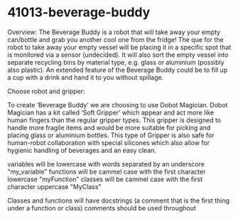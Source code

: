 # 41013-beverage-buddy
Overview:
The Beverage Buddy is a robot that will take away your empty can/bottle and grab you another cool one from the fridge! The que for the robot to take away your empty vessel will be placing it in a specific spot that is monitored via a sensor (undecided). It will also sort the empty vessel into separate recycling bins by material type, e.g. glass or aluminium (possibly also plastic). An extended feature of the Beverage Buddy could be to fill up a cup with a drink and hand it to you without spillage.

Choose robot and gripper:

To create ‘Beverage Buddy’ we are choosing to use Dobot Magician. Dobot Magician has a kit called ‘Soft Gripper’ which appear and act more like human fingers than the regular gripper types. This gripper is designed to handle more fragile items and would be more suitable for picking and placing glass or aluminium bottles. This type of Gripper is also safe for human-robot collaboration with special silicones which also allow for hygienic handling of beverages and an easy clean.



variables will be lowercase with words separated by an underscore "my_variable"
functions will be cammel case with the first character lowercase  "myFunction"
classes will be cammel case with the first character uppercase    "MyClass"

Classes and functions will have docstrings (a comment that is the first thing under a function or class)
comments should be used throughout
